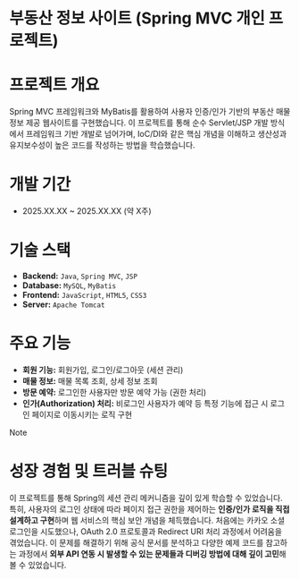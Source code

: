 # 부동산 정보 사이트 (Spring MVC 개인 프로젝트)

# 프로젝트 개요
Spring MVC 프레임워크와 MyBatis를 활용하여 사용자 인증/인가 기반의 부동산 매물 정보 제공 웹사이트를 구현했습니다. 이 프로젝트를 통해 순수 Servlet/JSP 개발 방식에서 프레임워크 기반 개발로 넘어가며, IoC/DI와 같은 핵심 개념을 이해하고 생산성과 유지보수성이 높은 코드를 작성하는 방법을 학습했습니다.

# 개발 기간
* 2025.XX.XX ~ 2025.XX.XX (약 X주)

# 기술 스택
- **Backend:** `Java`, `Spring MVC`, `JSP`
- **Database:** `MySQL`, `MyBatis`
- **Frontend:** `JavaScript`, `HTML5`, `CSS3`
- **Server:** `Apache Tomcat`

# 주요 기능
- **회원 기능:** 회원가입, 로그인/로그아웃 (세션 관리)
- **매물 정보:** 매물 목록 조회, 상세 정보 조회
- **방문 예약:** 로그인한 사용자만 방문 예약 가능 (권한 처리)
- **인가(Authorization) 처리:** 비로그인 사용자가 예약 등 특정 기능에 접근 시 로그인 페이지로 이동시키는 로직 구현

> [!NOTE]
> # 성장 경험 및 트러블 슈팅
>
> 이 프로젝트를 통해 Spring의 세션 관리 메커니즘을 깊이 있게 학습할 수 있었습니다. 특히, 사용자의 로그인 상태에 따라 페이지 접근 권한을 제어하는 **인증/인가 로직을 직접 설계하고 구현**하며 웹 서비스의 핵심 보안 개념을 체득했습니다. 처음에는 카카오 소셜 로그인을 시도했으나, OAuth 2.0 프로토콜과 Redirect URI 처리 과정에서 어려움을 겪었습니다. 이 문제를 해결하기 위해 공식 문서를 분석하고 다양한 예제 코드를 참고하는 과정에서 **외부 API 연동 시 발생할 수 있는 문제들과 디버깅 방법에 대해 깊이 고민**해볼 수 있었습니다.
